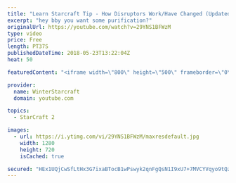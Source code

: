 ```yaml
---
title: "Learn Starcraft Tip - How Disruptors Work/Have Changed (Updated Patch 4.0 2018)"
excerpt: "hey bby you want some purification?"
originalUrl: https://youtube.com/watch?v=29YNS1BFWzM
type: video
price: Free
length: PT37S
publishedDateTime: 2018-05-23T13:22:04Z
heat: 50

featuredContent: "<iframe width=\"800\" height=\"500\" frameborder=\"0\" src=\"https://www.youtube.com/embed/29YNS1BFWzM\" allow=\"accelerometer; autoplay; encrypted-media; gyroscope; picture-in-picture\" allowfullscreen></iframe>"

provider:
  name: WinterStarcraft
  domain: youtube.com

topics:
  - StarCraft 2

images:
  - url: https://i.ytimg.com/vi/29YNS1BFWzM/maxresdefault.jpg
    width: 1280
    height: 720
    isCached: true

secured: "HEx1UQjCwSfLtHx3G7ixaBTocB1wPswyk2qnFgQsN1I9xU7+7MVCYVqyo9tQzSPr4ZVevpPv8cLPWUQJrys/WVu3jEF7BjfYbsZndmLRWtJMj49PzJrVodcvI47CY9SOup6Y1z2dPIgauMlenc2mhTQgUf7Xf7i2wIFWjmkurhNf+NGQg4kVZAoV/I37PGAZMD7xVGekFspEeOK2eL/dVPVgUzn1SHpWV7r28DWd4xIiaE3SHPshgLZRrGOzIyeKamvP8STwRa1VNlrzutYY2e1ZNRh5eUfKtwsbs91vEMdz2Yaz26W9TYBcPNujgdJM7bXQfp+hYXUUjBAo/Z/oeQe0BUlzeBPYwCvS8DpjLBu2AocgvVXng4FzeO4dqwqgiAs70dIOA0EdP9qxx2cG5wEiahYfdDKAihtt9lPmA2Y=;IGBnU9g5hEgPRr1tMc6ndw=="
---
```



